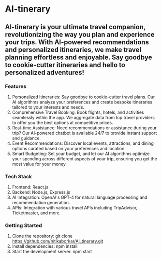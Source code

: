 # AI-tinerary
## AI-tinerary is your ultimate travel companion, revolutionizing the way you plan and experience your trips. With AI-powered recommendations and personalized itineraries, we make travel planning effortless and enjoyable. Say goodbye to cookie-cutter itineraries and hello to personalized adventures!

### Features
1. Personalized Itineraries: Say goodbye to cookie-cutter travel plans. Our AI algorithms analyze your preferences and create bespoke itineraries tailored to your interests and needs.
2. Comprehensive Travel Booking: Book flights, hotels, and activities seamlessly within the app. We aggregate data from top travel providers to offer you the best options at competitive prices.
3. Real-time Assistance: Need recommendations or assistance during your trip? Our AI-powered chatbot is available 24/7 to provide instant support and guidance.
4. Event Recommendations: Discover local events, attractions, and dining options curated based on your preferences and location.
5. Smart Budgeting: Set your budget, and let our AI algorithms optimize your spending across different aspects of your trip, ensuring you get the most value for your money.

### Tech Stack
1. Frontend: React.js
2. Backend: Node.js, Express.js
3. AI Integration: OpenAI's GPT-4 for natural language processing and recommendation generation.
4. APIs: Integration with various travel APIs including TripAdvisor, Ticketmaster, and more.

### Getting Started
1. Clone the repository: git clone https://github.com/nitikaborkar/AI_tinerary.git
2. Install dependencies: npm install
3. Start the development server: npm start
